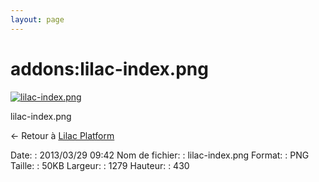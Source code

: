 ```yaml
---
layout: page
---
```


addons:lilac-index.png
======================

[![lilac-index.png](..//assets/media/addons/lilac-index.png@cache=&w=899&h=302 "lilac-index.png")](..//assets/media/addons/lilac-index.png@cache= "Afficher le fichier original")

lilac-index.png

← Retour à [Lilac
Platform](../../nagios/addons/lilac-platform.html "nagios:addons:lilac-platform")

Date:
:   2013/03/29 09:42
Nom de fichier:
:   lilac-index.png
Format:
:   PNG
Taille:
:   50KB
Largeur:
:   1279
Hauteur:
:   430

